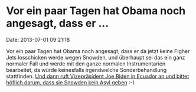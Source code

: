Vor ein paar Tagen hat Obama noch angesagt, dass er \...
========================================================

Date: 2013-07-01 09:21:18

Vor ein paar Tagen hat Obama noch angesagt, dass er da jetzt keine
Figher Jets losschicken werde wegen Snowden, und überhaupt sei das ein
ganz normaler Fall und werde mit den ganze normalen Instrumentarien
bearbeitet, da würde keinesfalls irgendwelche Sonderbehandlung
stattfinden. [Und dann ruft Vizepräsident Joe Biden in Ecuador an und
bittet höflich darum, dass sie Snowden kein Asyl
geben](http://www.businessinsider.com/biden-ecuadors-president-stop-snowden-asylum-2013-6)
:-)
